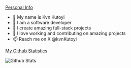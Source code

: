 <u>Personal Info</u>
- 👋 My name is Kvn Kutoyi
- 👀 I am a software developer
- 🌱 I create amazing full-stack projects
- 💞️ I love working and contributing on amazing projects
- 📫 Reach me on X @kvnKutoyi

<u>My Github Statistics</u> 

![Github Stats](https://github-readme-stats.vercel.app/api?username=kevinkutoyi&theme=radical)

